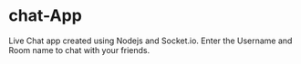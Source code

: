 # chat-App
Live Chat app created using Nodejs and Socket.io.
Enter the Username and Room name to chat with your friends.
